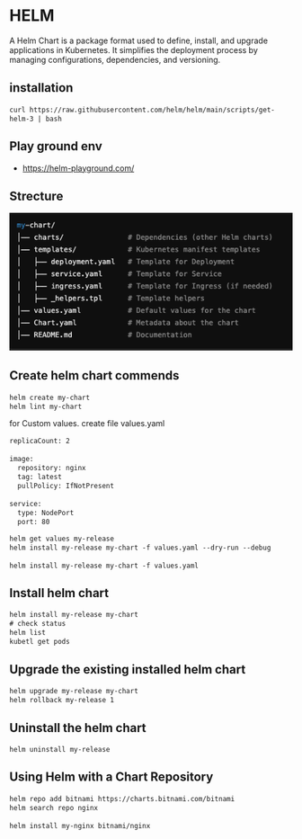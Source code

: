 # HELM
A Helm Chart is a package format used to define, install, and upgrade applications in Kubernetes. It simplifies the deployment process by managing configurations, dependencies, and versioning.


## installation 
````
curl https://raw.githubusercontent.com/helm/helm/main/scripts/get-helm-3 | bash
````


## Play ground env 

- https://helm-playground.com/



## Strecture 
![alt text](image.png)


## Create helm chart commends 

````
helm create my-chart
helm lint my-chart
````

for Custom values. create file values.yaml 
````
replicaCount: 2

image:
  repository: nginx
  tag: latest
  pullPolicy: IfNotPresent

service:
  type: NodePort
  port: 80

```` 


````
helm get values my-release
helm install my-release my-chart -f values.yaml --dry-run --debug

helm install my-release my-chart -f values.yaml
````

## Install helm chart 

````
helm install my-release my-chart
# check status
helm list
kubetl get pods
````
## Upgrade the existing installed helm chart 

````
helm upgrade my-release my-chart
helm rollback my-release 1
````


## Uninstall the helm chart 

````
helm uninstall my-release
````



##  Using Helm with a Chart Repository


````
helm repo add bitnami https://charts.bitnami.com/bitnami
helm search repo nginx

helm install my-nginx bitnami/nginx

